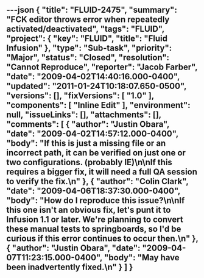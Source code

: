 ---json
{
  "title": "FLUID-2475",
  "summary": "FCK editor throws error when repeatedly activated/deactivated",
  "tags": "FLUID",
  "project": {
    "key": "FLUID",
    "title": "Fluid Infusion"
  },
  "type": "Sub-task",
  "priority": "Major",
  "status": "Closed",
  "resolution": "Cannot Reproduce",
  "reporter": "Jacob Farber",
  "date": "2009-04-02T14:40:16.000-0400",
  "updated": "2011-01-24T10:18:07.650-0500",
  "versions": [],
  "fixVersions": [
    "1.0"
  ],
  "components": [
    "Inline Edit"
  ],
  "environment": null,
  "issueLinks": [],
  "attachments": [],
  "comments": [
    {
      "author": "Justin Obara",
      "date": "2009-04-02T14:57:12.000-0400",
      "body": "If this is just a missing file or an incorrect path, it can be verified on just one or two configurations. (probably IE)\n\nIf this requires a bigger fix, it will need a full QA session to verify the fix.\n"
    },
    {
      "author": "Colin Clark",
      "date": "2009-04-06T18:37:30.000-0400",
      "body": "How do I reproduce this issue?\n\nIf this one isn't an obvious fix, let's punt it to Infusion 1.1 or later. We're planning to convert these manual tests to springboards, so I'd be curious if this error continues to occur then.\n"
    },
    {
      "author": "Justin Obara",
      "date": "2009-04-07T11:23:15.000-0400",
      "body": "May have been inadvertently fixed.\n"
    }
  ]
}
---

        